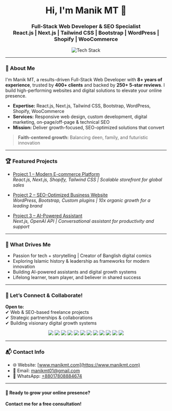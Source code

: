 <!-- Profile README for manikmt01 -->

<h1 align="center">Hi, I'm Manik MT 👋</h1>
<h3 align="center">
  Full-Stack Web Developer & SEO Specialist<br>
  React.js | Next.js | Tailwind CSS | Bootstrap | WordPress | Shopify | WooCommerce
</h3>

<p align="center">
  <img src="https://skillicons.dev/icons?i=react,nextjs,tailwind,bootstrap,wordpress,shopify,js,ts,html,css,figma" alt="Tech Stack" />
</p>

---

### 🚀 About Me

I'm Manik MT, a results-driven Full-Stack Web Developer with **8+ years of experience**, trusted by **400+ clients** and backed by **250+ 5-star reviews**. I build high-performing websites and digital solutions to elevate your online presence.

- **Expertise:** React.js, Next.js, Tailwind CSS, Bootstrap, WordPress, Shopify, WooCommerce  
- **Services:** Responsive web design, custom development, digital marketing, on-page/off-page & technical SEO  
- **Mission:** Deliver growth-focused, SEO-optimized solutions that convert

> **Faith-centered growth:** Balancing deen, family, and futuristic innovation

---

### 🏆 Featured Projects

<!-- Replace these with your actual repo links -->
- [Project 1 – Modern E-commerce Platform](https://github.com/manikmt01/project-ecommerce)  
  _React.js, Next.js, Shopify, Tailwind CSS | Scalable storefront for global sales_

- [Project 2 – SEO-Optimized Business Website](https://github.com/manikmt01/project-seoweb)  
  _WordPress, Bootstrap, Custom plugins | 10x organic growth for a leading brand_

- [Project 3 – AI-Powered Assistant](https://github.com/manikmt01/project-ai-assistant)  
  _Next.js, OpenAI API | Conversational assistant for productivity and support_

---

### 🌱 What Drives Me

- Passion for tech + storytelling | Creator of Banglish digital comics  
- Exploring Islamic history & leadership as frameworks for modern innovation  
- Building AI-powered assistants and digital growth systems  
- Lifelong learner, team player, and believer in shared success

---

### 🤝 Let’s Connect & Collaborate!

**Open to:**  
✔ Web & SEO-based freelance projects  
✔ Strategic partnerships & collaborations  
✔ Building visionary digital growth systems

<p align="center">
  <a href="https://www.manikmt.com"><img src="https://img.shields.io/badge/Website-1E88E5?style=flat&logo=google-chrome&logoColor=white" /></a>
  <a href="mailto:manikmt01@gmail.com"><img src="https://img.shields.io/badge/Email-EA4335?style=flat&logo=gmail&logoColor=white" /></a>
  <a href="https://wa.me/88017808884674"><img src="https://img.shields.io/badge/WhatsApp-25D366?style=flat&logo=whatsapp&logoColor=white" /></a>
  <a href="https://www.linkedin.com/in/manik-mt-01"><img src="https://img.shields.io/badge/LinkedIn-0077B5?style=flat&logo=linkedin&logoColor=white" /></a>
  <a href="https://x.com/manikmt_x"><img src="https://img.shields.io/badge/X-000000?style=flat&logo=x&logoColor=white" /></a>
  <a href="https://www.facebook.com/manikmt01/"><img src="https://img.shields.io/badge/Facebook-1877F2?style=flat&logo=facebook&logoColor=white" /></a>
  <a href="https://www.instagram.com/manikmt01"><img src="https://img.shields.io/badge/Instagram-E4405F?style=flat&logo=instagram&logoColor=white" /></a>
  <a href="https://www.pinterest.com/manikmt01/"><img src="https://img.shields.io/badge/Pinterest-E60023?style=flat&logo=pinterest&logoColor=white" /></a>
  <a href="https://www.youtube.com/@manikmt01"><img src="https://img.shields.io/badge/YouTube-FF0000?style=flat&logo=youtube&logoColor=white" /></a>
  <a href="https://www.threads.com/@manikmt01"><img src="https://img.shields.io/badge/Threads-000000?style=flat&logo=threads&logoColor=white" /></a>
  <a href="https://www.fiverr.com/manikmt01"><img src="https://img.shields.io/badge/Fiverr-1DBF73?style=flat&logo=fiverr&logoColor=white" /></a>
  <a href="https://github.com/manikmt01"><img src="https://img.shields.io/badge/GitHub-181717?style=flat&logo=github&logoColor=white" /></a>
</p>

---

### 📬 Contact Info

- 🌐 Website: [www.manikmt.com](https://www.manikmt.com)
- 📧 Email: [manikmt01@gmail.com](mailto:manikmt01@gmail.com)
- 💬 WhatsApp: [+88017808884674](https://wa.me/88017808884674)

---

#### 📩 Ready to grow your online presence?  
**Contact me for a free consultation!**
